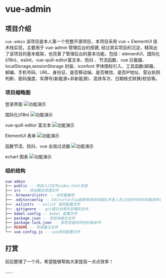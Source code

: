 # vue-admin

## 项目介绍

`vue-admin` 该项目是本人第一个完整开源项目，本项目采用 vue + ElementUI 技术栈实现，主要用于 vue-admin 管理后台的搭建, 经过真实项目的沉淀，精简出了该项目的基本框架，也完善了管理后台的基本功能，包括：elementUI、国际化(i18n)、eslint、vue-quill-editor富文本、防抖 、节流函数、vue 拦截器、localStorage,sessionStorage 封装、iconfont 字体图标引入、工具函数(邮箱、邮编、手机号码、URL、身份证、是否移动端、是否微信、是否IP地址、营业执照判断、密码强度、车牌号(新能源+非新能源)、高铁车次、日期格式转换)校验等。

### 项目缩略图

登录界面
![功能演示](http://zk-img.oss-cn-qingdao.aliyuncs.com/github/github01.png)

国际化(i18n)
![功能演示](http://zk-img.oss-cn-qingdao.aliyuncs.com/github/github02.png)

vue-quill-editor 富文本
![功能演示](http://zk-img.oss-cn-qingdao.aliyuncs.com/github/github03.png)

ElementUI 表单
![功能演示](http://zk-img.oss-cn-qingdao.aliyuncs.com/github/github04.png)

函数节流、防抖、vue 全局过滤器
![功能演示](http://zk-img.oss-cn-qingdao.aliyuncs.com/github/github05.png)

echart 图表
![功能演示](http://zk-img.oss-cn-qingdao.aliyuncs.com/github/github06.png)

### 组织结构

``` lua
vue-admin
├── public -- 项目入口文件index.html目录
├── src -- 项目静态资源文件
├── .browserslistrc -- 浏览器兼容
├── .editorconfig -- EditorConfig就是用来协同团队开发人员之间的代码的风格及样式规范化的一个工具
├── .eslintrc -- eslint 规则配置文件
├── .gitignore -- git提交仓库时忽略的文件
├── babel.config -- babel 配置文件
├── package.json -- 项目依赖包文件
├── package-lock.json -- 锁定安装时的包的版本号
├── README -- 项目备注文件
└── vue.config.js -- vue项目配置文件
```

## 打赏
前后整理了一个月，希望能够帮助大家提高一点点效率！

......

